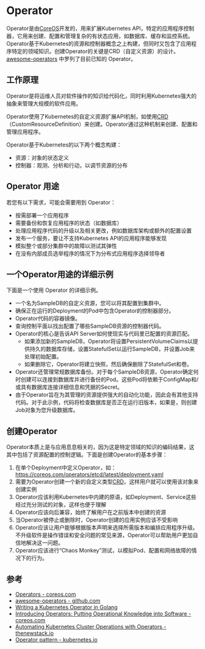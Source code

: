 # Operator

Operator是由[CoreOS](https://coreos.com)开发的，用来扩展Kubernetes API，特定的应用程序控制器，它用来创建、配置和管理复杂的有状态应用，如数据库、缓存和监控系统。Operator基于Kubernetes的资源和控制器概念之上构建，但同时又包含了应用程序特定的领域知识。创建Operator的关键是CRD（自定义资源）的设计。[awesome-operators](https://github.com/operator-framework/awesome-operators) 中罗列了目前已知的 Operator。

## 工作原理

Operator是将运维人员对软件操作的知识给代码化，同时利用Kubernetes强大的抽象来管理大规模的软件应用。

Operator使用了Kubernetes的自定义资源扩展API机制，如使用[CRD](../concepts/custom-resource.md)（CustomResourceDefinition）来创建。Operator通过这种机制来创建、配置和管理应用程序。

Operator基于Kubernetes的以下两个概念构建：

- 资源：对象的状态定义
- 控制器：观测、分析和行动，以调节资源的分布

## Operator 用途

若您有以下需求，可能会需要用到 Operator：

- 按需部署一个应用程序
- 需要备份和恢复应用程序的状态（如数据库）
- 处理应用程序代码的升级以及相关更改，例如数据库架构或额外的配置设置
- 发布一个服务，要让不支持Kubernetes API的应用程序能够发现
- 模拟整个或部分集群中的故障以测试其弹性
- 在没有内部成员选举程序的情况下为分布式应用程序选择领导者

## 一个Operator用途的详细示例

下面是一个使用 Operator 的详细示例。

- 一个名为SampleDB的自定义资源，您可以将其配置到集群中。
- 确保正在运行的Deployment的Pod中包含Operator的控制器部分。
- Operator代码的容器镜像。
- 查询控制平面以找出配置了哪些SampleDB资源的控制器代码。
- Operator的核心是告诉API Server如何使现实与代码里已配置的资源匹配。
  - 如果添加新的SampleDB，Operator将设置PersistentVolumeClaims以提供持久的数据库存储，设置StatefulSet以运行SampleDB，并设置Job来处理初始配置。
  - 如果删除它，Operator将建立快照，然后确保删除了StatefulSet和卷。
- Operator还管理常规数据库备份。对于每个SampleDB资源，Operator确定何时创建可以连接到数据库并进行备份的Pod。这些Pod将依赖于ConfigMap和/或具有数据库连接详细信息和凭据的Secret。
- 由于Operator旨在为其管理的资源提供强大的自动化功能，因此会有其他支持代码。对于此示例，代码将检查数据库是否正在运行旧版本，如果是，则创建Job对象为您升级数据库。

## 创建Operator

Operator本质上是与应用息息相关的，因为这是特定领域的知识的编码结果，这其中包括了资源配置的控制逻辑。下面是创建Operator的基本步骤：

1. 在单个Deployment中定义Operator，如：https://coreos.com/operators/etcd/latest/deployment.yaml
2. 需要为Operator创建一个新的自定义类型[CRD](../concepts/custom-resource.md)，这样用户就可以使用该对象来创建实例
3. Operator应该利用Kubernetes中内建的原语，如Deployment、Service这些经过充分测试的对象，这样也便于理解
4. Operator应该向后兼容，始终了解用户在之前版本中创建的资源
5. 当Operator被停止或删除时，Operator创建的应用实例应该不受影响
6. Operator应该让用户能够根据版本声明来选择所需版本和编排应用程序升级。不升级软件是操作错误和安全问题的常见来源，Operator可以帮助用户更加自信地解决这一问题。
7. Operator应该进行“Chaos Monkey”测试，以模拟Pod、配置和网络故障的情况下的行为。

## 参考

- [Operators - coreos.com](https://coreos.com/operators)
- [awesome-operators - github.com](https://github.com/operator-framework/awesome-operators)
- [Writing a Kubernetes Operator in Golang](https://medium.com/@mtreacher/writing-a-kubernetes-operator-a9b86f19bfb9)
- [Introducing Operators: Putting Operational Knowledge into Software - coreos.com](https://coreos.com/blog/introducing-operators.html)
- [Automating Kubernetes Cluster Operations with Operators - thenewstack.io](https://thenewstack.io/automating-kubernetes-cluster-operations-operators/)
- [Operator pattern - kubernetes.io](https://kubernetes.io/docs/concepts/extend-kubernetes/operator)
